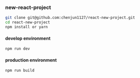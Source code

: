 ### new-react-project

```bash
git clone git@github.com:chenjun1127/react-new-project.git
cd react-new-project
npm install or yarn
```

#### develop environment
```bash
npm run dev
```
#### production environment
```bash
npm run build
```